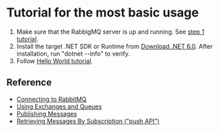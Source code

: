 # Tutorial for the most basic usage

1. Make sure that the RabbigMQ server is up and running. See [step 1 tutorial](../step1-install-server/README.md).
2. Install the target .NET SDK or Runtime from [Download .NET 6.0](https://dotnet.microsoft.com/en-us/download/dotnet/6.0). After installation, run "dotnet --info" to verify.
3. Follow [Hello World tutorial](https://www.rabbitmq.com/tutorials/tutorial-one-dotnet.html).

## Reference

- [Connecting to RabbitMQ](https://www.rabbitmq.com/dotnet-api-guide.html#connecting)
- [Using Exchanges and Queues](https://www.rabbitmq.com/dotnet-api-guide.html#exchanges-and-queues)
- [Publishing Messages](https://www.rabbitmq.com/dotnet-api-guide.html#publishing)
- [Retrieving Messages By Subscription ("push API")](https://www.rabbitmq.com/dotnet-api-guide.html#consuming)
